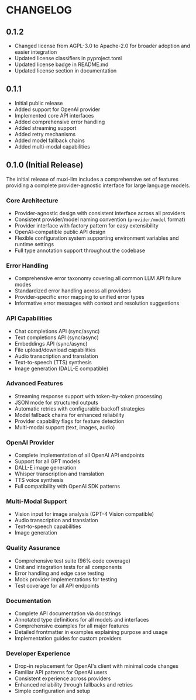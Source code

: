 # CHANGELOG

## 0.1.2

- Changed license from AGPL-3.0 to Apache-2.0 for broader adoption and easier integration
- Updated license classifiers in pyproject.toml
- Updated license badge in README.md
- Updated license section in documentation

## 0.1.1

- Initial public release
- Added support for OpenAI provider
- Implemented core API interfaces
- Added comprehensive error handling
- Added streaming support
- Added retry mechanisms
- Added model fallback chains
- Added multi-modal capabilities

## 0.1.0 (Initial Release)

The initial release of muxi-llm includes a comprehensive set of features providing a complete provider-agnostic interface for large language models.

### Core Architecture

- Provider-agnostic design with consistent interface across all providers
- Consistent provider/model naming convention (`provider/model` format)
- Provider interface with factory pattern for easy extensibility
- OpenAI-compatible public API design
- Flexible configuration system supporting environment variables and runtime settings
- Full type annotation support throughout the codebase

### Error Handling

- Comprehensive error taxonomy covering all common LLM API failure modes
- Standardized error handling across all providers
- Provider-specific error mapping to unified error types
- Informative error messages with context and resolution suggestions

### API Capabilities

- Chat completions API (sync/async)
- Text completions API (sync/async)
- Embeddings API (sync/async)
- File upload/download capabilities
- Audio transcription and translation
- Text-to-speech (TTS) synthesis
- Image generation (DALL-E compatible)

### Advanced Features

- Streaming response support with token-by-token processing
- JSON mode for structured outputs
- Automatic retries with configurable backoff strategies
- Model fallback chains for enhanced reliability
- Provider capability flags for feature detection
- Multi-modal support (text, images, audio)

### OpenAI Provider

- Complete implementation of all OpenAI API endpoints
- Support for all GPT models
- DALL-E image generation
- Whisper transcription and translation
- TTS voice synthesis
- Full compatibility with OpenAI SDK patterns

### Multi-Modal Support

- Vision input for image analysis (GPT-4 Vision compatible)
- Audio transcription and translation
- Text-to-speech capabilities
- Image generation

### Quality Assurance

- Comprehensive test suite (96% code coverage)
- Unit and integration tests for all components
- Error handling and edge case testing
- Mock provider implementations for testing
- Test coverage for all API endpoints

### Documentation

- Complete API documentation via docstrings
- Annotated type definitions for all models and interfaces
- Comprehensive examples for all major features
- Detailed frontmatter in examples explaining purpose and usage
- Implementation guides for custom providers

### Developer Experience

- Drop-in replacement for OpenAI's client with minimal code changes
- Familiar API patterns for OpenAI users
- Consistent experience across providers
- Enhanced reliability through fallbacks and retries
- Simple configuration and setup
